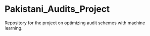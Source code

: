 # Pakistani_Audits_Project
Repository for the project on optimizing audit schemes with machine learning.

